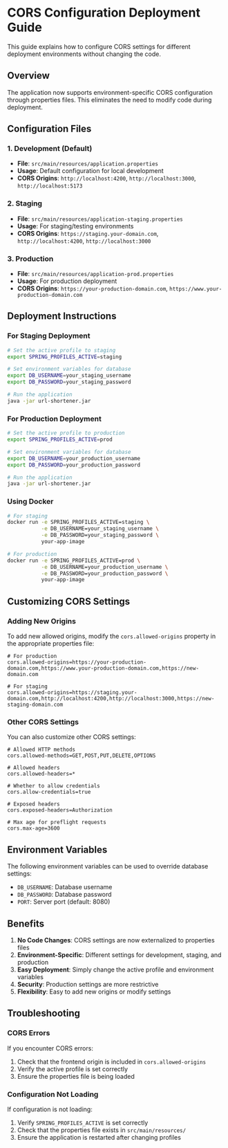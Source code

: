 # CORS Configuration Deployment Guide

This guide explains how to configure CORS settings for different deployment environments without changing the code.

## Overview

The application now supports environment-specific CORS configuration through properties files. This eliminates the need to modify code during deployment.

## Configuration Files

### 1. Development (Default)

- **File**: `src/main/resources/application.properties`
- **Usage**: Default configuration for local development
- **CORS Origins**: `http://localhost:4200`, `http://localhost:3000`, `http://localhost:5173`

### 2. Staging

- **File**: `src/main/resources/application-staging.properties`
- **Usage**: For staging/testing environments
- **CORS Origins**: `https://staging.your-domain.com`, `http://localhost:4200`, `http://localhost:3000`

### 3. Production

- **File**: `src/main/resources/application-prod.properties`
- **Usage**: For production deployment
- **CORS Origins**: `https://your-production-domain.com`, `https://www.your-production-domain.com`

## Deployment Instructions

### For Staging Deployment

```bash
# Set the active profile to staging
export SPRING_PROFILES_ACTIVE=staging

# Set environment variables for database
export DB_USERNAME=your_staging_username
export DB_PASSWORD=your_staging_password

# Run the application
java -jar url-shortener.jar
```

### For Production Deployment

```bash
# Set the active profile to production
export SPRING_PROFILES_ACTIVE=prod

# Set environment variables for database
export DB_USERNAME=your_production_username
export DB_PASSWORD=your_production_password

# Run the application
java -jar url-shortener.jar
```

### Using Docker

```bash
# For staging
docker run -e SPRING_PROFILES_ACTIVE=staging \
           -e DB_USERNAME=your_staging_username \
           -e DB_PASSWORD=your_staging_password \
           your-app-image

# For production
docker run -e SPRING_PROFILES_ACTIVE=prod \
           -e DB_USERNAME=your_production_username \
           -e DB_PASSWORD=your_production_password \
           your-app-image
```

## Customizing CORS Settings

### Adding New Origins

To add new allowed origins, modify the `cors.allowed-origins` property in the appropriate properties file:

```properties
# For production
cors.allowed-origins=https://your-production-domain.com,https://www.your-production-domain.com,https://new-domain.com

# For staging
cors.allowed-origins=https://staging.your-domain.com,http://localhost:4200,http://localhost:3000,https://new-staging-domain.com
```

### Other CORS Settings

You can also customize other CORS settings:

```properties
# Allowed HTTP methods
cors.allowed-methods=GET,POST,PUT,DELETE,OPTIONS

# Allowed headers
cors.allowed-headers=*

# Whether to allow credentials
cors.allow-credentials=true

# Exposed headers
cors.exposed-headers=Authorization

# Max age for preflight requests
cors.max-age=3600
```

## Environment Variables

The following environment variables can be used to override database settings:

- `DB_USERNAME`: Database username
- `DB_PASSWORD`: Database password
- `PORT`: Server port (default: 8080)

## Benefits

1. **No Code Changes**: CORS settings are now externalized to properties files
2. **Environment-Specific**: Different settings for development, staging, and production
3. **Easy Deployment**: Simply change the active profile and environment variables
4. **Security**: Production settings are more restrictive
5. **Flexibility**: Easy to add new origins or modify settings

## Troubleshooting

### CORS Errors

If you encounter CORS errors:

1. Check that the frontend origin is included in `cors.allowed-origins`
2. Verify the active profile is set correctly
3. Ensure the properties file is being loaded

### Configuration Not Loading

If configuration is not loading:

1. Verify `SPRING_PROFILES_ACTIVE` is set correctly
2. Check that the properties file exists in `src/main/resources/`
3. Ensure the application is restarted after changing profiles
